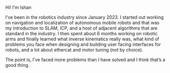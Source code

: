 Hi! I'm Ishan

I’ve been in the robotics industry since January 2023. I started out working on navigation and localization of autonomous mobile robots and that was my introduction to SLAM, ICP,
and a host of adjacent algorithms that are standard in the industry. I then spent about 6 months working on robotic arms and finally learned what inverse kinematics really was, what kind of problems you 
face when designing and building user facing interfaces for robots, and a lot about ethercat and motor tuning (not by choice). 

The point is, I’ve faced more problems than I have solved and I think that’s a good thing. 
